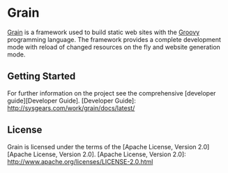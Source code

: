 Grain
=====

[Grain][Grain] is a framework used to build static web sites with the [Groovy][Groovy] programming language.
The framework provides a complete development mode with reload of changed resources on the fly and website generation mode.

[Grain]: http://sysgears.com/work/grain/
[Groovy]: http://groovy.codehaus.org/

Getting Started
---

For further information on the project see the comprehensive [developer guide][Developer Guide].
[Developer Guide]: http://sysgears.com/work/grain/docs/latest/
	
License
---

Grain is licensed under the terms of the [Apache License, Version 2.0][Apache License, Version 2.0].
[Apache License, Version 2.0]: http://www.apache.org/licenses/LICENSE-2.0.html

